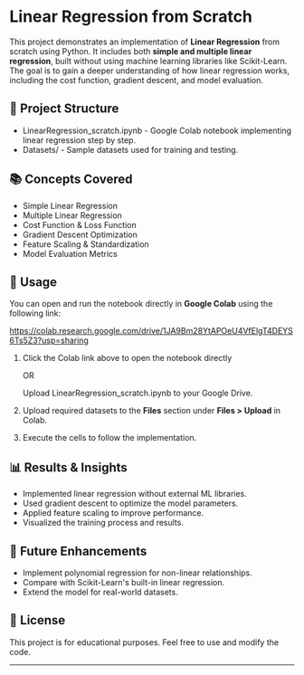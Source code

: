 # Linear Regression from Scratch

This project demonstrates an implementation of **Linear Regression** from scratch using Python. It includes both **simple and multiple linear regression**, built without using machine learning libraries like Scikit-Learn. The goal is to gain a deeper understanding of how linear regression works, including the cost function, gradient descent, and model evaluation.

## 📂 Project Structure

- LinearRegression_scratch.ipynb - Google Colab notebook implementing linear regression step by step.
- Datasets/ - Sample datasets used for training and testing.

## 📚 Concepts Covered

- Simple Linear Regression
- Multiple Linear Regression
- Cost Function & Loss Function
- Gradient Descent Optimization
- Feature Scaling & Standardization
- Model Evaluation Metrics

## 📜 Usage

You can open and run the notebook directly in **Google Colab** using the following link:

https://colab.research.google.com/drive/1JA9Bm28YtAPOeU4VfElgT4DEYS6Ts5Z3?usp=sharing

1. Click the Colab link above to open the notebook directly

   OR

   Upload LinearRegression\_scratch.ipynb to your Google Drive.

2. Upload required datasets to the **Files** section under **Files > Upload** in Colab.

3. Execute the cells to follow the implementation.

## 📊 Results & Insights

- Implemented linear regression without external ML libraries.
- Used gradient descent to optimize the model parameters.
- Applied feature scaling to improve performance.
- Visualized the training process and results.

## 🚀 Future Enhancements

- Implement polynomial regression for non-linear relationships.
- Compare with Scikit-Learn's built-in linear regression.
- Extend the model for real-world datasets.

## 📜 License

This project is for educational purposes. Feel free to use and modify the code.

---
